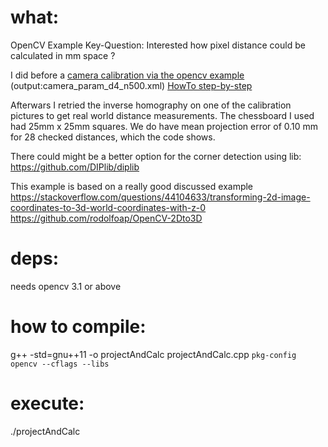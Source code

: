 # what: 
OpenCV Example
Key-Question: Interested how pixel distance could be calculated in mm space ? 

I did before a [camera calibration 
via the opencv example](https://docs.opencv.org/2.4/_downloads/camera_calibration.cpp) (output:camera_param_d4_n500.xml) 
[HowTo step-by-step](https://docs.opencv.org/2.4/doc/tutorials/calib3d/camera_calibration/camera_calibration.html?highlight=calibration7)

Afterwars I retried the inverse homography on one of the calibration pictures to get real world distance measurements.
The chessboard I used had 25mm x 25mm squares. We do have mean 
projection error of 0.10 mm for 28 checked distances, which the code shows.

There could might be a better option for the corner detection using lib: 
https://github.com/DIPlib/diplib

This example is based on a really good discussed example
https://stackoverflow.com/questions/44104633/transforming-2d-image-coordinates-to-3d-world-coordinates-with-z-0
https://github.com/rodolfoap/OpenCV-2Dto3D

# deps: 
needs opencv 3.1 or above

# how to compile:
g++ -std=gnu++11 -o projectAndCalc projectAndCalc.cpp `pkg-config opencv --cflags --libs`

# execute: 
./projectAndCalc
